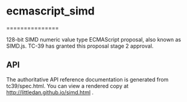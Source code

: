# ecmascript_simd
===============

128-bit SIMD numeric value type ECMAScript proposal, also known as SIMD.js. TC-39
has granted this proposal stage 2 approval.

## API

The authoritative API reference documentation is generated from tc39/spec.html. You can view a rendered copy at http://littledan.github.io/simd.html .

